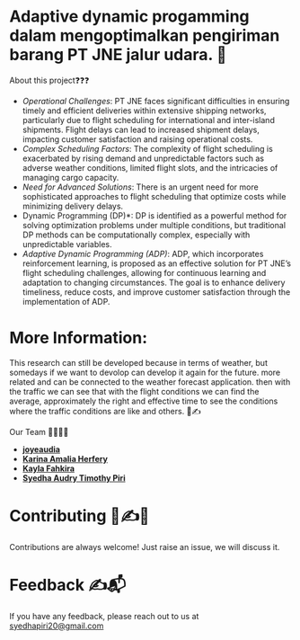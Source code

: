 # Adaptive dynamic progamming dalam mengoptimalkan pengiriman barang PT JNE jalur udara. 🚀

About this project❓❓❓
- *Operational Challenges*:
PT JNE faces significant difficulties in ensuring timely and efficient deliveries within extensive shipping networks, particularly due to flight scheduling for international and inter-island shipments. Flight delays can lead to increased shipment delays, impacting customer satisfaction and raising operational costs.
-  *Complex Scheduling Factors*:
The complexity of flight scheduling is exacerbated by rising demand and unpredictable factors such as adverse weather conditions, limited flight slots, and the intricacies of managing cargo capacity.
-   *Need for Advanced Solutions*: There is an urgent need for more sophisticated approaches to flight scheduling that optimize costs while minimizing delivery delays.
- Dynamic Programming (DP)*:
DP is identified as a powerful method for solving optimization problems under multiple conditions, but traditional DP methods can be computationally complex, especially with unpredictable variables.
- *Adaptive Dynamic Programming (ADP)*:
ADP, which incorporates reinforcement learning, is proposed as an effective solution for PT JNE’s flight scheduling challenges, allowing for continuous learning and adaptation to changing circumstances. The goal is to enhance delivery timeliness, reduce costs, and improve customer satisfaction through the implementation of ADP.

# More Information:
 
This research can still be developed because in terms of weather, but somedays if we want to devolop can develop it again for the future.
more related and can be connected to the weather forecast application. then with the traffic we can see that with the flight conditions we can find the average, approximately the right and effective time to see the conditions where the traffic conditions are like and others. 🚀✍️

Our Team 👩‍💻👨‍💻
- **[joyeaudia](joyeaudia752265@gmail.com)**
- **[Karina Amalia Herfery](karinaamalia10@gmail.com)**
- **[Kayla Fahkira](kaylafakhira07@gmail.com)**
- **[Syedha Audry Timothy Piri](syedha.piri8c@gmail.com)**


# Contributing 🚀✍️🍴
Contributions are always welcome! Just raise an issue, we will discuss it.



# Feedback ✍️📬
If you have any feedback, please reach out to us at syedhapiri20@gmail.com
